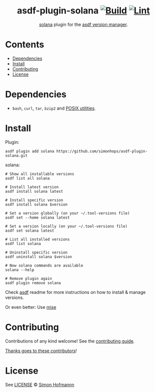 <div align="center">

# asdf-plugin-solana [![Build](https://github.com/simonhops/asdf-plugin-solana/actions/workflows/build.yml/badge.svg)](https://github.com/simonhops/asdf-plugin-solana/actions/workflows/build.yml) [![Lint](https://github.com/simonhops/asdf-plugin-solana/actions/workflows/lint.yml/badge.svg)](https://github.com/simonhops/asdf-plugin-solana/actions/workflows/lint.yml)

[solana](https://docs.anza.xyz/cli/) plugin for the [asdf version manager](https://asdf-vm.com).

</div>

# Contents

- [Dependencies](#dependencies)
- [Install](#install)
- [Contributing](#contributing)
- [License](#license)

# Dependencies

- `bash`, `curl`, `tar`, `bzip2` and [POSIX utilities](https://pubs.opengroup.org/onlinepubs/9699919799/idx/utilities.html).


# Install

Plugin:

```shell
asdf plugin add solana https://github.com/simonhops/asdf-plugin-solana.git
```

solana:

```shell
# Show all installable versions
asdf list all solana

# Install latest version
asdf install solana latest

# Install specific version
asdf install solana $version

# Set a version globally (on your ~/.tool-versions file)
asdf set --home solana latest

# Set a version locally (on your ~/.tool-versions file)
asdf set solana latest

# List all installed versions
asdf list solana

# Uninstall specific version
asdf uninstall solana $version

# Now solana commands are available
solana --help

# Remove plugin again
asdf plugin remove solana
```

Check [asdf](https://github.com/asdf-vm/asdf) readme for more instructions on how to install & manage versions.

Or even better: Use [mise](https://mise.jdx.dev/getting-started.html)

# Contributing

Contributions of any kind welcome! See the [contributing guide](contributing.md).

[Thanks goes to these contributors](https://github.com/simonhops/asdf-plugin-solana/graphs/contributors)!

# License

See [LICENSE](LICENSE) © [Simon Hofmannn](https://github.com/simonhops/)
